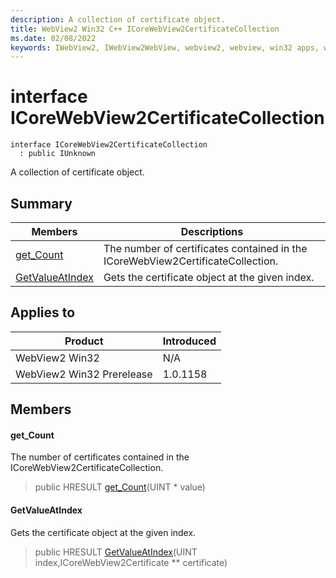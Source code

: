 ```yaml
---
description: A collection of certificate object.
title: WebView2 Win32 C++ ICoreWebView2CertificateCollection
ms.date: 02/08/2022
keywords: IWebView2, IWebView2WebView, webview2, webview, win32 apps, win32, edge, ICoreWebView2, ICoreWebView2Controller, browser control, edge html, ICoreWebView2CertificateCollection
---
```


# interface ICoreWebView2CertificateCollection

```
interface ICoreWebView2CertificateCollection
  : public IUnknown
```

A collection of certificate object.

## Summary

 Members                        | Descriptions
--------------------------------|---------------------------------------------
[get_Count](#get_count) | The number of certificates contained in the ICoreWebView2CertificateCollection.
[GetValueAtIndex](#getvalueatindex) | Gets the certificate object at the given index.

## Applies to

Product                         | Introduced
--------------------------------|---------------------------------------------
WebView2 Win32            |    N/A
WebView2 Win32 Prerelease |    1.0.1158

## Members

#### get_Count

The number of certificates contained in the ICoreWebView2CertificateCollection.

> public HRESULT [get_Count](#get_count)(UINT * value)

#### GetValueAtIndex

Gets the certificate object at the given index.

> public HRESULT [GetValueAtIndex](#getvalueatindex)(UINT index,ICoreWebView2Certificate ** certificate)

